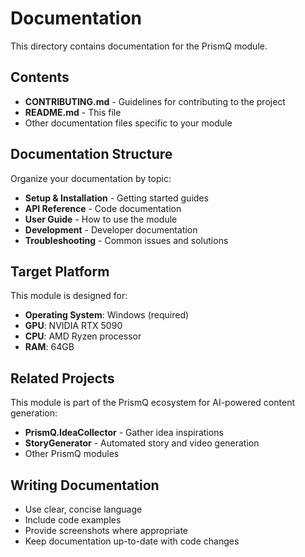 # Documentation

This directory contains documentation for the PrismQ module.

## Contents

- **CONTRIBUTING.md** - Guidelines for contributing to the project
- **README.md** - This file
- Other documentation files specific to your module

## Documentation Structure

Organize your documentation by topic:

- **Setup & Installation** - Getting started guides
- **API Reference** - Code documentation
- **User Guide** - How to use the module
- **Development** - Developer documentation
- **Troubleshooting** - Common issues and solutions

## Target Platform

This module is designed for:
- **Operating System**: Windows (required)
- **GPU**: NVIDIA RTX 5090
- **CPU**: AMD Ryzen processor
- **RAM**: 64GB

## Related Projects

This module is part of the PrismQ ecosystem for AI-powered content generation:
- **PrismQ.IdeaCollector** - Gather idea inspirations
- **StoryGenerator** - Automated story and video generation
- Other PrismQ modules

## Writing Documentation

- Use clear, concise language
- Include code examples
- Provide screenshots where appropriate
- Keep documentation up-to-date with code changes

